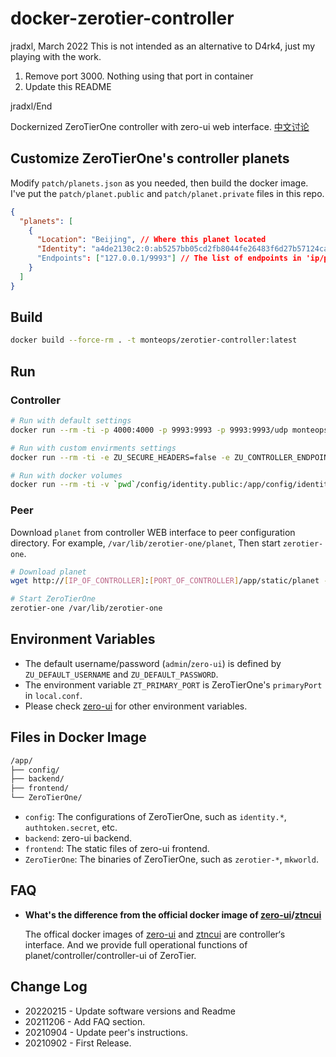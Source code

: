 # docker-zerotier-controller


jradxl, March 2022
This is not intended as an alternative to D4rk4, just my playing with the work.

1. Remove port 3000. Nothing using that port in container
2. Update this README


jradxl/End



Dockernized ZeroTierOne controller with zero-ui web interface. [中文讨论](https://v2ex.com/t/799623)

## Customize ZeroTierOne's controller planets

Modify `patch/planets.json` as you needed, then build the docker image. I've put the `patch/planet.public` and `patch/planet.private` files in this repo.

```json
{
  "planets": [
    {
      "Location": "Beijing", // Where this planet located
      "Identity": "a4de2130c2:0:ab5257bb05cd2fb8044fe26483f6d27b57124ca7b350fb3e0f07d405c68c4416094dbc836bf62ed483072501aa3384dff3c74ac50050c1bfbb1dc657001ef6a1", // The planet's public key, ex: identity.public
      "Endpoints": ["127.0.0.1/9993"] // The list of endpoints in 'ip/port' format. IPv6 is supportted
    }
  ]
}
```

## Build

```bash
docker build --force-rm . -t monteops/zerotier-controller:latest
```

## Run

### Controller

```bash
# Run with default settings
docker run --rm -ti -p 4000:4000 -p 9993:9993 -p 9993:9993/udp monteops/zerotier-controller:latest

# Run with custom envirments settings
docker run --rm -ti -e ZU_SECURE_HEADERS=false -e ZU_CONTROLLER_ENDPOINT=http://127.0.0.1:9993/ -e ZU_DEFAULT_USERNAME=admin -e ZU_DEFAULT_PASSWORD=zero-ui -p 4000:4000 -p 9993:9993 -p 9993:9993/udp monteops/zerotier-controller:latest

# Run with docker volumes
docker run --rm -ti -v `pwd`/config/identity.public:/app/config/identity.public -v `pwd`/config/identity.secret:/app/config/identity.secret -v `pwd`/config/authtoken.secret:/app/config/authtoken.secret -p 3000:3000 -p 4000:4000 -p 9993:9993 -p 9993:9993/udp monteops/zerotier-controller:latest
```

### Peer

Download `planet` from controller WEB interface to peer configuration directory. For example, `/var/lib/zerotier-one/planet`, Then start `zerotier-one`.

```bash
# Download planet
wget http://[IP_OF_CONTROLLER]:[PORT_OF_CONTROLLER]/app/static/planet -O /var/lib/zerotier-one/planet

# Start ZeroTierOne
zerotier-one /var/lib/zerotier-one
```

## Environment Variables

- The default username/password (`admin`/`zero-ui`) is defined by `ZU_DEFAULT_USERNAME` and `ZU_DEFAULT_PASSWORD`.
- The environment variable `ZT_PRIMARY_PORT` is ZeroTierOne's `primaryPort` in `local.conf`.
- Please check [zero-ui](https://github.com/dec0dOS/zero-ui/blob/main/README.md) for other environment variables.

## Files in Docker Image

```bash
/app/
├── config/
├── backend/
├── frontend/
└── ZeroTierOne/
```

- `config`: The configurations of ZeroTierOne, such as `identity.*`, `authtoken.secret`, etc.
- `backend`: zero-ui backend.
- `frontend`: The static files of zero-ui frontend.
- `ZeroTierOne`: The binaries of ZeroTierOne, such as `zerotier-*`, `mkworld`.

## FAQ

- **What's the difference from the official docker image of [zero-ui](https://github.com/dec0dOS/zero-ui)/[ztncui](https://github.com/key-networks/ztncui)**

  The offical docker images of [zero-ui](https://github.com/dec0dOS/zero-ui) and [ztncui](https://github.com/key-networks/ztncui) are controller‘s interface. And we provide full operational functions of planet/controller/controller-ui of ZeroTier.


## Change Log
- 20220215 - Update software versions and Readme
- 20211206 - Add FAQ section.
- 20210904 - Update peer's instructions.
- 20210902 - First Release.
